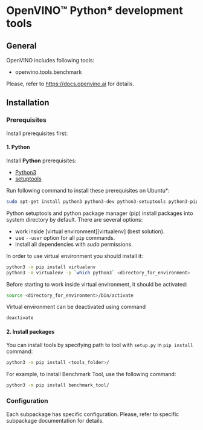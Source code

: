 # OpenVINO™ Python* development tools

## General
OpenVINO includes following tools:
* openvino.tools.benchmark

Please, refer to https://docs.openvino.ai for details.

## Installation

### Prerequisites

Install prerequisites first:

#### 1. Python

Install **Python** prerequisites:

- [Python3][python3]
- [setuptools][setuptools]

Run following command to install these prerequisites on Ubuntu*:
```bash
sudo apt-get install python3 python3-dev python3-setuptools python3-pip
```

Python setuptools and python package manager (pip) install packages into system directory by default. There are several options:

- work inside [virtual environment][virtualenv] (best solution).
- use `--user` option for all `pip` commands.
- install all dependencies with *sudo* permissions.

In order to use virtual environment you should install it:

```bash
python3 -m pip install virtualenv
python3 -m virtualenv -p `which python3` <directory_for_environment>
```

Before starting to work inside virtual environment, it should be activated:

```bash
source <directory_for_environment>/bin/activate
```

Virtual environment can be deactivated using command

```bash
deactivate
```

#### 2. Install packages

You can install tools by specifying path to tool with `setup.py` in `pip install` command:

```bash
python3 -m pip install <tools_folder>/
```
For example, to install Benchmark Tool, use the following command:  
```bash
python3 -m pip install benchmark_tool/
  ```

### Configuration

Each subpackage has specific configuration. Please, refer to specific subpackage documentation for details.

[python3]: https://www.python.org/downloads/
[setuptools]: https://pypi.python.org/pypi/setuptools

